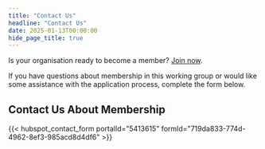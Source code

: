 ```yaml
---
title: "Contact Us"
headline: "Contact Us"
date: 2025-01-13T00:00:00
hide_page_title: true
---
```


Is your organisation ready to become a member? [Join now](https://membership.eclipse.org/application/ready-to-join).

If you have questions about membership in this working group or would like some
assistance with the application process, complete the form below.

## Contact Us About Membership

{{< hubspot_contact_form portalId="5413615" formId="719da833-774d-4962-8ef3-985acd8d4df6" >}}
